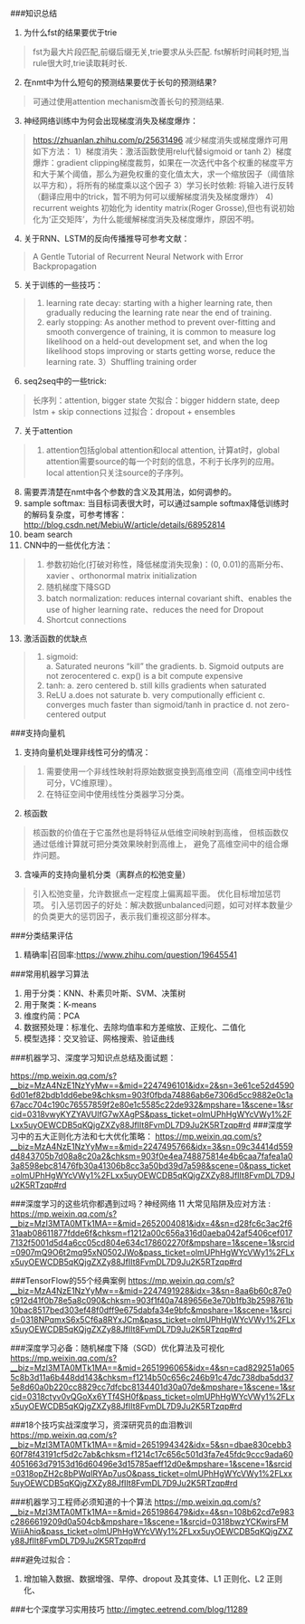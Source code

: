 ﻿###知识总结 
 
 1. 为什么fst的结果要优于trie
 > fst为最大片段匹配,前缀后缀无关,trie要求从头匹配.
 > fst解析时间耗时短,当rule很大时,trie读取耗时长.
 
 2. 在nmt中为什么短句的预测结果要优于长句的预测结果?
 > 可通过使用attention mechanism改善长句的预测结果.
 
 3. 神经网络训练中为何会出现梯度消失及梯度爆炸：
 >https://zhuanlan.zhihu.com/p/25631496
 >减少梯度消失或梯度爆炸可用如下方法：
 >1）梯度消失：激活函数使用relu代替sigmoid or tanh
 >2）梯度爆炸：gradient clipping梯度裁剪，如果在一次迭代中各个权重的梯度平方和大于某个阈值，那么为避免权重的变化值太大，求一个缩放因子（阈值除以平方和），将所有的梯度乘以这个因子
 >3）学习长时依赖: 将输入进行反转（翻译应用中的trick，暂不明为何可以缓解梯度消失及梯度爆炸）
 >4) recurrent weights 初始化为 identity matrix(Roger Grosse),但也有说初始化为‘正交矩阵’，为什么能缓解梯度消失及梯度爆炸，原因不明。

 4. 关于RNN、LSTM的反向传播推导可参考文献：
 >A Gentle Tutorial of Recurrent Neural Network with Error Backpropagation

 5. 关于训练的一些技巧：
 >1) learning rate decay: starting with a higher learning rate, then gradually reducing
the learning rate near the end of training.
 >2) early stopping: As another method to prevent over-fitting and smooth convergence of training, it is common to measure log likelihood on a held-out development set, and when the log likelihood stops improving or starts getting worse, reduce the learning rate.
 >3）Shuffling training order

 6. seq2seq中的一些trick:
 >  长序列：attention, bigger state
 >  欠拟合：bigger hiddern state, deep lstm + skip connections
 >  过拟合：dropout + ensembles

 7. 关于attention
 >1) attention包括global attention和local attention, 计算at时，global attention需要source的每一个时刻的信息，不利于长序列的应用。local attention只关注source的子序列。

 8. 需要弄清楚在nmt中各个参数的含义及其用法，如何调参的。
 9. sample softmax: 当目标词表很大时，可以通过sample softmax降低训练时的解码复杂度，可参考博客：http://blog.csdn.net/MebiuW/article/details/68952814
 10. beam search
 12. CNN中的一些优化方法：
 > 1) 参数初始化(打破对称性，降低梯度消失现象)：(0, 0.01)的高斯分布、xavier 、orthonormal matrix initialization
 > 2) 随机梯度下降SGD
 > 3) batch normalization: reduces internal covariant shift、enables the use of higher learning rate、reduces the need for Dropout
 > 4) Shortcut connections

 13. 激活函数的优缺点
 > 1) sigmoid:  
 > a. Saturated neurons “kill” the gradients. 
 > b. Sigmoid outputs are not zerocentered
 > c. exp() is a bit compute expensive
 > 2) tanh:
 > a. zero centered
 > b. still kills gradients when saturated
 > 3) ReLU
 > a.does not saturate
 > b. very computionally efficient
 > c. converges much faster than sigmoid/tanh in practice
 > d. not zero-centered output

###支持向量机

 1. 支持向量机处理非线性可分的情况：
 > 1) 需要使用一个非线性映射将原始数据变换到高维空间（高维空间中线性可分，VC维原理）。
 > 2) 在特征空间中使用线性分类器学习分类。

 2. 核函数
 > 核函数的价值在于它虽然也是将特征从低维空间映射到高维， 但核函数仅通过低维计算就可把分类效果映射到高维上， 避免了高维空间中的组合爆炸问题。

 3. 含噪声的支持向量机分类（离群点的松弛变量）
 > 引入松弛变量，允许数据点一定程度上偏离超平面。
 > 优化目标增加惩罚项。
 > 引入惩罚因子的好处：解决数据unbalanced问题，如可对样本数量少的负类更大的惩罚因子，表示我们重视这部分样本。

###分类结果评估

 1. 精确率|召回率:https://www.zhihu.com/question/19645541

###常用机器学习算法

 1. 用于分类：KNN、朴素贝叶斯、SVM、决策树
 2. 用于聚类：K-means
 3. 维度约简：PCA
 4. 数据预处理：标准化、去除均值率和方差缩放、正规化、二值化
 5. 模型选择：交叉验证、网格搜索、验证曲线

###机器学习、深度学习知识点总结及面试题：

https://mp.weixin.qq.com/s?__biz=MzA4NzE1NzYyMw==&mid=2247496101&idx=2&sn=3e61ce52d45906d01ef82bdb1dd6ebe9&chksm=903f0fbda74886ab6e7306d5cc9882e0c1a67acc704c190c76557859f2e80e1c5585c22de932&mpshare=1&scene=1&srcid=0318vwyKYZYAVUlfG7wXAgPS&pass_ticket=olmUPhHgWYcVWy1%2FLxx5uyOEWCDB5qKQjgZXZy88JfIIt8FvmDL7D9Ju2K5RTzqp#rd
###深度学习中的五大正则化方法和七大优化策略：
  https://mp.weixin.qq.com/s?__biz=MzA4NzE1NzYyMw==&mid=2247495766&idx=3&sn=09c34414d559d4843705b7d08a8c20a2&chksm=903f0e4ea748875814e4b6caa7fafea1a03a8598ebc81476fb30a41306b8cc3a50bd39d7a598&scene=0&pass_ticket=olmUPhHgWYcVWy1%2FLxx5uyOEWCDB5qKQjgZXZy88JfIIt8FvmDL7D9Ju2K5RTzqp#rd

###深度学习的这些坑你都遇到过吗？神经网络 11 大常见陷阱及应对方法 :
https://mp.weixin.qq.com/s?__biz=MzI3MTA0MTk1MA==&mid=2652004081&idx=4&sn=d28fc6c3ac2f631aab08611877fdde6f&chksm=f1212a00c656a316d0aeba042af5406cef0177132f5001d5d4a6cc05cd804e634c178602270f&mpshare=1&scene=1&srcid=0907mQ9O6t2mq95xN0502JWo&pass_ticket=olmUPhHgWYcVWy1%2FLxx5uyOEWCDB5qKQjgZXZy88JfIIt8FvmDL7D9Ju2K5RTzqp#rd

###TensorFlow的55个经典案例
https://mp.weixin.qq.com/s?__biz=MzA4NzE1NzYyMw==&mid=2247491928&idx=3&sn=8aa6b60c87e0c912d41f0b78e5a8c090&chksm=903f1f40a7489656e3e70b1fb3b2598761b10bac8517bed303ef48f0dff9e675dabfa34e9bfc&mpshare=1&scene=1&srcid=0318NPqmxS6x5Cf6a8RYxJCm&pass_ticket=olmUPhHgWYcVWy1%2FLxx5uyOEWCDB5qKQjgZXZy88JfIIt8FvmDL7D9Ju2K5RTzqp#rd


###深度学习必备：随机梯度下降（SGD）优化算法及可视化
https://mp.weixin.qq.com/s?__biz=MzI3MTA0MTk1MA==&mid=2651996065&idx=4&sn=cad829251a0655c8b3d11a6b448dd143&chksm=f1214b50c656c246b91c47dc738dba5dd375e8d60a0b220cc8829cc7dfcbc8134401d30a07de&mpshare=1&scene=1&srcid=0318ctyv0vQGoXx6YTf4SH0f&pass_ticket=olmUPhHgWYcVWy1%2FLxx5uyOEWCDB5qKQjgZXZy88JfIIt8FvmDL7D9Ju2K5RTzqp#rd

###18个技巧实战深度学习，资深研究员的血泪教训 
https://mp.weixin.qq.com/s?__biz=MzI3MTA0MTk1MA==&mid=2651994342&idx=5&sn=dbae830cebb360f78f43191cf5d2c7ab&chksm=f1214c17c656c501d3fa7e45fdc9ccc9ada604051663d79153d16d60496e3d15785aeff12d0e&mpshare=1&scene=1&srcid=0318opZH2c8bPWqIRYAp7usO&pass_ticket=olmUPhHgWYcVWy1%2FLxx5uyOEWCDB5qKQjgZXZy88JfIIt8FvmDL7D9Ju2K5RTzqp#rd

###机器学习工程师必须知道的十个算法 
https://mp.weixin.qq.com/s?__biz=MzI3MTA0MTk1MA==&mid=2651986479&idx=4&sn=108b62cd7e983c2866619209d0a504cb&mpshare=1&scene=1&srcid=0318bwzYCKwirsFMWiiiAhiq&pass_ticket=olmUPhHgWYcVWy1%2FLxx5uyOEWCDB5qKQjgZXZy88JfIIt8FvmDL7D9Ju2K5RTzqp#rd

###避免过拟合：

 1. 增加输入数据、数据增强、早停、dropout 及其变体、L1 正则化、L2 正则化、

###七个深度学习实用技巧
http://imgtec.eetrend.com/blog/11289